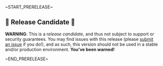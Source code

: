 ~START_PRERELEASE~
## :mega: Release Candidate :mega:

**WARNING**: This is a _release candidate_, and thus not subject to support or security guarantees. You may find issues with this release (please [submit an issue](https://github.com/${GITHUB_REPOSITORY}/issues/new) if you do!), and as such, this version should not be used in a stable and/or production environment. **You've been warned!**

~END_PRERELEASE~
